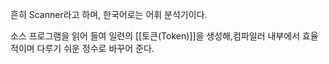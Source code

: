 
흔히 Scanner라고 하며, 한국어로는 어휘 분석기이다. 

소스 프로그램을 읽어 들여 일련의 [[토큰(Token)]]을 생성해,컴파일러 내부에서 효율적이며 다루기 쉬운 정수로 바꾸어 준다. 